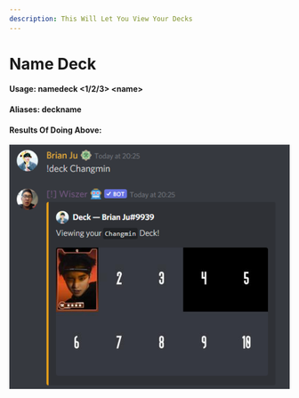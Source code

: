 ```yaml
---
description: This Will Let You View Your Decks
---
```


# Name Deck

#### Usage: namedeck <1/2/3> \<name>

#### Aliases: deckname

#### Results Of Doing Above:

![](<../../.gitbook/assets/image (23).png>)
